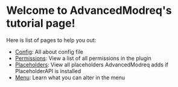 # Welcome to AdvancedModreq's tutorial page! #
Here is list of pages to help you out:  
  - [Config](config.md): All about config file
  - [Permissions](permissions.md): View a list of all permissions in the plugin
  - [Placeholders](placeholders.md): View all placeholders AdvancedModreq adds if PlaceholderAPI is installed
  - [Menu](menu.md): Learn what you can alter in the menu
